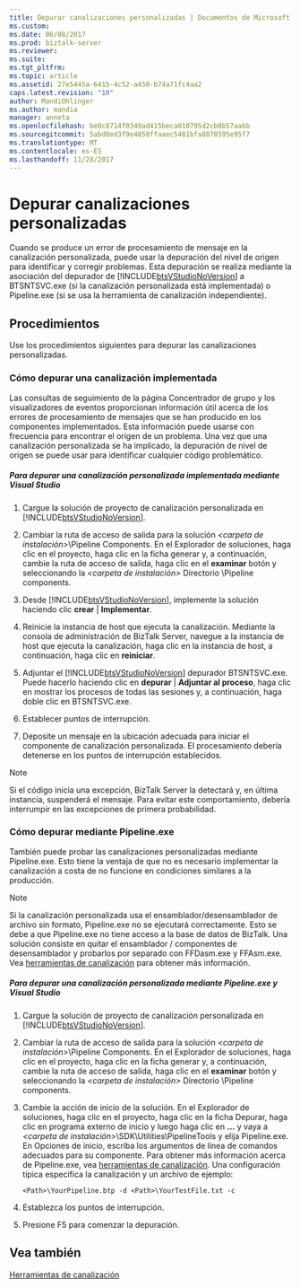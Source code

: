```yaml
---
title: Depurar canalizaciones personalizadas | Documentos de Microsoft
ms.custom: 
ms.date: 06/08/2017
ms.prod: biztalk-server
ms.reviewer: 
ms.suite: 
ms.tgt_pltfrm: 
ms.topic: article
ms.assetid: 27e5445a-6415-4c52-a450-b74a71fc4aa2
caps.latest.revision: "10"
author: MandiOhlinger
ms.author: mandia
manager: anneta
ms.openlocfilehash: be0c8714f0349ad415beca010795d2cb0b57aabb
ms.sourcegitcommit: 5abd0ed3f9e4858ffaaec5481bfa8878595e95f7
ms.translationtype: MT
ms.contentlocale: es-ES
ms.lasthandoff: 11/28/2017
---
```

# <a name="debugging-custom-pipelines"></a>Depurar canalizaciones personalizadas
Cuando se produce un error de procesamiento de mensaje en la canalización personalizada, puede usar la depuración del nivel de origen para identificar y corregir problemas. Esta depuración se realiza mediante la asociación del depurador de [!INCLUDE[btsVStudioNoVersion](../includes/btsvstudionoversion-md.md)] a BTSNTSVC.exe (si la canalización personalizada está implementada) o Pipeline.exe (si se usa la herramienta de canalización independiente).  
  
## <a name="procedures"></a>Procedimientos  
 Use los procedimientos siguientes para depurar las canalizaciones personalizadas.  
  
### <a name="how-to-debug-a-deployed-pipeline"></a>Cómo depurar una canalización implementada  
 Las consultas de seguimiento de la página Concentrador de grupo y los visualizadores de eventos proporcionan información útil acerca de los errores de procesamiento de mensajes que se han producido en los componentes implementados. Esta información puede usarse con frecuencia para encontrar el origen de un problema. Una vez que una canalización personalizada se ha implicado, la depuración de nivel de origen se puede usar para identificar cualquier código problemático.  
  
##### <a name="to-debug-a-deployed-custom-pipeline-using-visual-studio"></a>Para depurar una canalización personalizada implementada mediante Visual Studio  
  
1.  Cargue la solución de proyecto de canalización personalizada en [!INCLUDE[btsVStudioNoVersion](../includes/btsvstudionoversion-md.md)].  
  
2.  Cambiar la ruta de acceso de salida para la solución  *\<carpeta de instalación\>*\Pipeline Components. En el Explorador de soluciones, haga clic en el proyecto, haga clic en la ficha generar y, a continuación, cambie la ruta de acceso de salida, haga clic en el **examinar** botón y seleccionando la  *\<carpeta de instalación\>* Directorio \Pipeline components.  
  
3.  Desde [!INCLUDE[btsVStudioNoVersion](../includes/btsvstudionoversion-md.md)], implemente la solución haciendo clic **crear** &#124; **Implementar**.  
  
4.  Reinicie la instancia de host que ejecuta la canalización. Mediante la consola de administración de BizTalk Server, navegue a la instancia de host que ejecuta la canalización, haga clic en la instancia de host, a continuación, haga clic en **reiniciar**.  
  
5.  Adjuntar el [!INCLUDE[btsVStudioNoVersion](../includes/btsvstudionoversion-md.md)] depurador BTSNTSVC.exe. Puede hacerlo haciendo clic en **depurar** &#124; **Adjuntar al proceso**, haga clic en mostrar los procesos de todas las sesiones y, a continuación, haga doble clic en BTSNTSVC.exe.  
  
6.  Establecer puntos de interrupción.  
  
7.  Deposite un mensaje en la ubicación adecuada para iniciar el componente de canalización personalizada. El procesamiento debería detenerse en los puntos de interrupción establecidos.  
  
> [!NOTE]
>  Si el código inicia una excepción, BizTalk Server la detectará y, en última instancia, suspenderá el mensaje. Para evitar este comportamiento, debería interrumpir en las excepciones de primera probabilidad.  
  
### <a name="how-to-debug-using-pipelineexe"></a>Cómo depurar mediante Pipeline.exe  
 También puede probar las canalizaciones personalizadas mediante Pipeline.exe. Esto tiene la ventaja de que no es necesario implementar la canalización a costa de no funcione en condiciones similares a la producción.  
  
> [!NOTE]
>  Si la canalización personalizada usa el ensamblador/desensamblador de archivo sin formato, Pipeline.exe no se ejecutará correctamente. Esto se debe a que Pipeline.exe no tiene acceso a la base de datos de BizTalk. Una solución consiste en quitar el ensamblador / componentes de desensamblador y probarlos por separado con FFDasm.exe y FFAsm.exe. Vea [herramientas de canalización](../core/pipeline-tools.md) para obtener más información.  
  
##### <a name="to-debug-a-custom-pipeline-using-pipelineexe-and-visual-studio"></a>Para depurar una canalización personalizada mediante Pipeline.exe y Visual Studio  
  
1.  Cargue la solución de proyecto de canalización personalizada en [!INCLUDE[btsVStudioNoVersion](../includes/btsvstudionoversion-md.md)].  
  
2.  Cambiar la ruta de acceso de salida para la solución  *\<carpeta de instalación\>*\Pipeline Components. En el Explorador de soluciones, haga clic en el proyecto, haga clic en la ficha generar y, a continuación, cambie la ruta de acceso de salida, haga clic en el **examinar** botón y seleccionando la  *\<carpeta de instalación\>* Directorio \Pipeline components.  
  
3.  Cambie la acción de inicio de la solución. En el Explorador de soluciones, haga clic en el proyecto, haga clic en la ficha Depurar, haga clic en programa externo de inicio y luego haga clic en **...** y vaya a  *\<carpeta de instalación\>*\SDK\Utilities\PipelineTools y elija Pipeline.exe. En Opciones de inicio, escriba los argumentos de línea de comandos adecuados para su componente. Para obtener más información acerca de Pipeline.exe, vea [herramientas de canalización](../core/pipeline-tools.md). Una configuración típica especifica la canalización y un archivo de ejemplo:  
  
    ```  
    <Path>\YourPipeline.btp -d <Path>\YourTestFile.txt -c  
    ```  
  
4.  Establezca los puntos de interrupción.  
  
5.  Presione F5 para comenzar la depuración.  
  
## <a name="see-also"></a>Vea también  
 [Herramientas de canalización](../core/pipeline-tools.md)